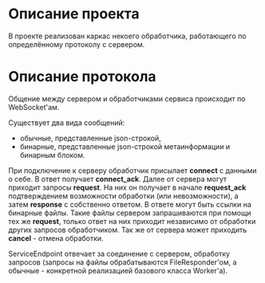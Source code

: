 # Описание проекта
В проекте реализован каркас некоего обработчика, работающего по определённому протоколу с сервером.

# Описание протокола

Общение между сервером и обработчиками сервиса происходит по WebSocket'ам. 

Существует два вида сообщений:
 - обычные, представленные json-строкой,
 - бинарные, представленные json-строкой метаинформации и бинарным блоком.
 
При подключение к серверу обработчик присылает **connect** с данными о себе. В ответ получает **connect_ack**. 
Далее от сервера могут приходит запросы **request**. На них он получает в начале
**request_ack** подтверждением возможности обработки (или невозможности), а затем **response** с собственно ответом.
В ответе могут быть ссылки на бинарные файлы. Такие файлы сервером запрашиваются при помощи тех же **request**, только
ответ на них приходит независимо от обработки других запросов обработчиком. Так же от сервера может приходить **cancel** - 
отмена обработки.

ServiceEndpoint отвечает за соединение с сервером, обработку запросов (запросы на файлы обрабатываются FileResponder'ом, 
а обычные - конкретной реализацией базового класса Worker'а).
